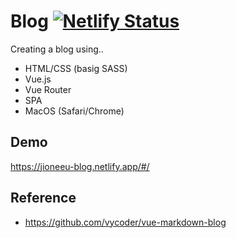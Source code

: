 # Blog [![Netlify Status](https://api.netlify.com/api/v1/badges/5e8436d3-0e65-4b6d-89e8-6c5b66b5d195/deploy-status)](https://app.netlify.com/sites/jioneeu-blog/deploys)

Creating a blog using..
- HTML/CSS (basig SASS)
- Vue.js
- Vue Router
- SPA
- MacOS (Safari/Chrome)

## Demo
<a href="https://jioneeu-blog.netlify.app/#/" target="_blank">https://jioneeu-blog.netlify.app/#/</a>

## Reference
- https://github.com/vycoder/vue-markdown-blog
